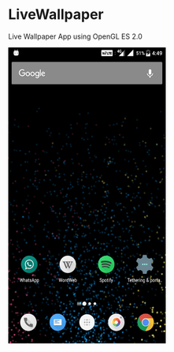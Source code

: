 # LiveWallpaper
Live Wallpaper App using OpenGL ES 2.0

<a href="url"><img src="demo.png" align="left" height="600" width="320" ></a>
